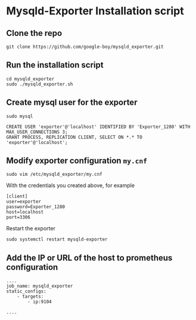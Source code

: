 # Mysqld-Exporter Installation script

## Clone the repo

```
git clone https://github.com/google-boy/mysqld_exporter.git
```

## Run the installation script

```
cd mysqld_exporter
sudo ./mysqld_exporter.sh
```

## Create mysql user for the exporter

```
sudo mysql
```

```
CREATE USER 'exporter'@'localhost' IDENTIFIED BY 'Exporter_1280' WITH MAX_USER_CONNECTIONS 3;
GRANT PROCESS, REPLICATION CLIENT, SELECT ON *.* TO 'exporter'@'localhost';
```

## Modify exporter configuration `my.cnf`

```
sudo vim /etc/mysqld_exporter/my.cnf
```

With the credentials you created above, for example

```
[client]
user=exporter
password=Exporter_1280
host=localhost
port=3306
```

Restart the exporter

```
sudo systemctl restart mysqld-exporter
```

## Add the IP or URL of the host to prometheus configuration

```
....
job_name: mysqld_exporter
static_configs:
    - targets:
        - ip:9104

....
```


